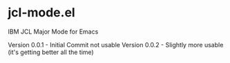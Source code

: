 # jcl-mode.el
IBM JCL Major Mode for Emacs

Version 0.0.1 - Initial Commit not usable
Version 0.0.2 - Slightly more usable (it's getting better all the time)

